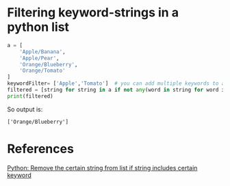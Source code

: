 # Filtering keyword-strings in a python list
```python
a = [
    'Apple/Banana',
    'Apple/Pear',
    'Orange/Blueberry',
    'Orange/Tomato'
]
keywordFilter= ['Apple','Tomato']  # you can add multiple keywords to avoid
filtered = [string for string in a if not any(word in string for word in keywordFilter)]
print(filtered)
```
So output is:
```
['Orange/Blueberry']
```

# References
[Python: Remove the certain string from list if string includes certain keyword](https://stackoverflow.com/questions/28565920/python-remove-the-certain-string-from-list-if-string-includes-certain-keyword)
